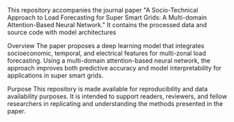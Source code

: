 This repository accompanies the journal paper "A Socio-Technical Approach to Load Forecasting for Super Smart Grids: A Multi-domain Attention-Based Neural Network." It contains the processed data and source code with model architectures

Overview
The paper proposes a deep learning model that integrates socioeconomic, temporal, and electrical features for multi-zonal load forecasting. Using a multi-domain attention-based neural network, the approach improves both predictive accuracy and model interpretability for applications in super smart grids.

Purpose
This repository is made available for reproducibility and data availability purposes. It is intended to support readers, reviewers, and fellow researchers in replicating and understanding the methods presented in the paper.
